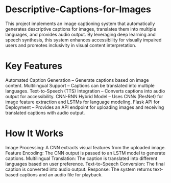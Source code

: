 # Descriptive-Captions-for-Images

This project implements an  image captioning system that automatically generates descriptive captions for images, translates them into multiple languages, and provides audio output. By leveraging deep learning and speech synthesis, this system enhances accessibility for visually impaired users and promotes inclusivity in visual content interpretation.

# Key Features

Automated Caption Generation – Generate captions based on image content.
Multilingual Support – Captions can be translated into multiple languages.
Text-to-Speech (TTS) Integration – Converts captions into audio output for accessibility.
CNN-RNN Hybrid Model – Uses CNNs (ResNet) for image feature extraction and LSTMs for language modeling.
Flask API for Deployment – Provides an API endpoint for uploading images and receiving translated captions with audio output.


# How It Works

Image Processing: A CNN extracts visual features from the uploaded image.
Feature Encoding: The CNN output is passed to an LSTM model to generate captions.
Multilingual Translation: The caption is translated into different languages based on user preference.
Text-to-Speech Conversion: The final caption is converted into audio output.
Response: The system returns text-based captions and an audio file for playback.
